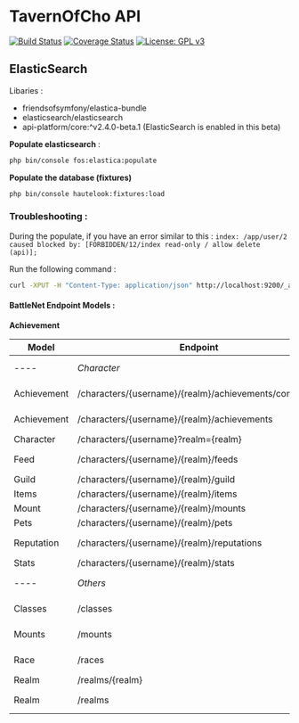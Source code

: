 # TavernOfCho API

[![Build Status](https://api.travis-ci.com/TavernOfCho/api.svg)](https://travis-ci.org/TavernOfCho/api) 
[![Coverage Status](https://coveralls.io/repos/github/TavernOfCho/api/badge.svg)](https://coveralls.io/github/TavernOfCho/api)
[![License: GPL v3](https://img.shields.io/badge/License-GPLv3-blue.svg)](https://www.gnu.org/licenses/gpl-3.0)


## ElasticSearch 

Libaries : 
* friendsofsymfony/elastica-bundle
* elasticsearch/elasticsearch
* api-platform/core:^v2.4.0-beta.1 (ElasticSearch is enabled in this beta)

**Populate elasticsearch** : 
```bash
php bin/console fos:elastica:populate
```

**Populate the database (fixtures)**
```bash
php bin/console hautelook:fixtures:load
```

### Troubleshooting :

During the populate, if you have an error similar to this :
``index: /app/user/2 caused blocked by: [FORBIDDEN/12/index read-only / allow delete (api)];
``

Run the following command : 

```bash
curl -XPUT -H "Content-Type: application/json" http://localhost:9200/_all/_settings -d '{"index.blocks.read_only_allow_delete": null}'
```

#### BattleNet Endpoint Models :

**Achievement**

| Model       | Endpoint                                              | Type             |
| ----        | ----------                                            | ----------       |
| ----        | _Character_                                           | ----------       |
| Achievement | /characters/{username}/{realm}/achievements/completed | GET (collection) | 
| Achievement | /characters/{username}/{realm}/achievements           | GET (collection) | 
| Character   | /characters/{username}?realm={realm}                  | GET (item)       |
| Feed        | /characters/{username}/{realm}/feeds                  | GET (collection) |
| Guild       | /characters/{username}/{realm}/guild                  | GET (item)       |
| Items       | /characters/{username}/{realm}/items                  | GET (item)       |
| Mount       | /characters/{username}/{realm}/mounts                 | GET (item)       |
| Pets        | /characters/{username}/{realm}/pets                   | GET (item)       |
| Reputation  | /characters/{username}/{realm}/reputations            | GET (collection) |
| Stats       | /characters/{username}/{realm}/stats                  | GET (item)       |
| ----        | _Others_                                              | ----------       |
| Classes     | /classes                                              | GET (collection) |
| Mounts      | /mounts                                               | GET (collection) |
| Race        | /races                                                | GET (collection) |
| Realm       | /realms/{realm}                                       | GET (item)       |
| Realm       | /realms                                               | GET (collection) |
